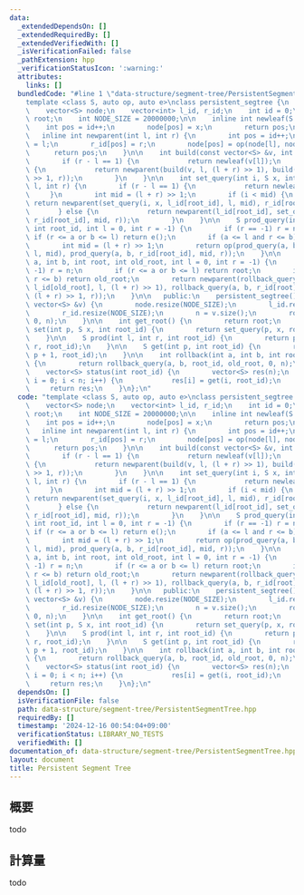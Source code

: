 ```yaml
---
data:
  _extendedDependsOn: []
  _extendedRequiredBy: []
  _extendedVerifiedWith: []
  _isVerificationFailed: false
  _pathExtension: hpp
  _verificationStatusIcon: ':warning:'
  attributes:
    links: []
  bundledCode: "#line 1 \"data-structure/segment-tree/PersistentSegmentTree.hpp\"\n\
    template <class S, auto op, auto e>\nclass persistent_segtree {\n   private:\n\
    \    vector<S> node;\n    vector<int> l_id, r_id;\n    int id = 0;\n    int n,\
    \ root;\n    int NODE_SIZE = 20000000;\n\n    inline int newleaf(S x) {\n    \
    \    int pos = id++;\n        node[pos] = x;\n        return pos;\n    }\n\n \
    \   inline int newparent(int l, int r) {\n        int pos = id++;\n        l_id[pos]\
    \ = l;\n        r_id[pos] = r;\n        node[pos] = op(node[l], node[r]);\n  \
    \      return pos;\n    }\n\n    int build(const vector<S> &v, int l, int r) {\n\
    \        if (r - l == 1) {\n            return newleaf(v[l]);\n        } else\
    \ {\n            return newparent(build(v, l, (l + r) >> 1), build(v, (l + r)\
    \ >> 1, r));\n        }\n    }\n\n    int set_query(int i, S x, int root_id, int\
    \ l, int r) {\n        if (r - l == 1) {\n            return newleaf(x);\n   \
    \     }\n        int mid = (l + r) >> 1;\n        if (i < mid) {\n           \
    \ return newparent(set_query(i, x, l_id[root_id], l, mid), r_id[root_id]);\n \
    \       } else {\n            return newparent(l_id[root_id], set_query(i, x,\
    \ r_id[root_id], mid, r));\n        }\n    }\n\n    S prod_query(int a, int b,\
    \ int root_id, int l = 0, int r = -1) {\n        if (r == -1) r = n;\n       \
    \ if (r <= a or b <= l) return e();\n        if (a <= l and r <= b) return node[root_id];\n\
    \        int mid = (l + r) >> 1;\n        return op(prod_query(a, b, l_id[root_id],\
    \ l, mid), prod_query(a, b, r_id[root_id], mid, r));\n    }\n\n    int rollback_query(int\
    \ a, int b, int root, int old_root, int l = 0, int r = -1) {\n        if (r ==\
    \ -1) r = n;\n        if (r <= a or b <= l) return root;\n        if (a <= l and\
    \ r <= b) return old_root;\n        return newparent(rollback_query(a, b, l_id[root],\
    \ l_id[old_root], l, (l + r) >> 1), rollback_query(a, b, r_id[root], r_id[old_root],\
    \ (l + r) >> 1, r));\n    }\n\n   public:\n    persistent_segtree() {}\n    persistent_segtree(const\
    \ vector<S> &v) {\n        node.resize(NODE_SIZE);\n        l_id.resize(NODE_SIZE);\n\
    \        r_id.resize(NODE_SIZE);\n        n = v.size();\n        root = build(v,\
    \ 0, n);\n    }\n\n    int get_root() {\n        return root;\n    }\n\n    int\
    \ set(int p, S x, int root_id) {\n        return set_query(p, x, root_id, 0, n);\n\
    \    }\n\n    S prod(int l, int r, int root_id) {\n        return prod_query(l,\
    \ r, root_id);\n    }\n\n    S get(int p, int root_id) {\n        return prod(p,\
    \ p + 1, root_id);\n    }\n\n    int rollback(int a, int b, int root_id, int old_root)\
    \ {\n        return rollback_query(a, b, root_id, old_root, 0, n);\n    }\n\n\
    \    vector<S> status(int root_id) {\n        vector<S> res(n);\n        for (int\
    \ i = 0; i < n; i++) {\n            res[i] = get(i, root_id);\n        }\n   \
    \     return res;\n    }\n};\n"
  code: "template <class S, auto op, auto e>\nclass persistent_segtree {\n   private:\n\
    \    vector<S> node;\n    vector<int> l_id, r_id;\n    int id = 0;\n    int n,\
    \ root;\n    int NODE_SIZE = 20000000;\n\n    inline int newleaf(S x) {\n    \
    \    int pos = id++;\n        node[pos] = x;\n        return pos;\n    }\n\n \
    \   inline int newparent(int l, int r) {\n        int pos = id++;\n        l_id[pos]\
    \ = l;\n        r_id[pos] = r;\n        node[pos] = op(node[l], node[r]);\n  \
    \      return pos;\n    }\n\n    int build(const vector<S> &v, int l, int r) {\n\
    \        if (r - l == 1) {\n            return newleaf(v[l]);\n        } else\
    \ {\n            return newparent(build(v, l, (l + r) >> 1), build(v, (l + r)\
    \ >> 1, r));\n        }\n    }\n\n    int set_query(int i, S x, int root_id, int\
    \ l, int r) {\n        if (r - l == 1) {\n            return newleaf(x);\n   \
    \     }\n        int mid = (l + r) >> 1;\n        if (i < mid) {\n           \
    \ return newparent(set_query(i, x, l_id[root_id], l, mid), r_id[root_id]);\n \
    \       } else {\n            return newparent(l_id[root_id], set_query(i, x,\
    \ r_id[root_id], mid, r));\n        }\n    }\n\n    S prod_query(int a, int b,\
    \ int root_id, int l = 0, int r = -1) {\n        if (r == -1) r = n;\n       \
    \ if (r <= a or b <= l) return e();\n        if (a <= l and r <= b) return node[root_id];\n\
    \        int mid = (l + r) >> 1;\n        return op(prod_query(a, b, l_id[root_id],\
    \ l, mid), prod_query(a, b, r_id[root_id], mid, r));\n    }\n\n    int rollback_query(int\
    \ a, int b, int root, int old_root, int l = 0, int r = -1) {\n        if (r ==\
    \ -1) r = n;\n        if (r <= a or b <= l) return root;\n        if (a <= l and\
    \ r <= b) return old_root;\n        return newparent(rollback_query(a, b, l_id[root],\
    \ l_id[old_root], l, (l + r) >> 1), rollback_query(a, b, r_id[root], r_id[old_root],\
    \ (l + r) >> 1, r));\n    }\n\n   public:\n    persistent_segtree() {}\n    persistent_segtree(const\
    \ vector<S> &v) {\n        node.resize(NODE_SIZE);\n        l_id.resize(NODE_SIZE);\n\
    \        r_id.resize(NODE_SIZE);\n        n = v.size();\n        root = build(v,\
    \ 0, n);\n    }\n\n    int get_root() {\n        return root;\n    }\n\n    int\
    \ set(int p, S x, int root_id) {\n        return set_query(p, x, root_id, 0, n);\n\
    \    }\n\n    S prod(int l, int r, int root_id) {\n        return prod_query(l,\
    \ r, root_id);\n    }\n\n    S get(int p, int root_id) {\n        return prod(p,\
    \ p + 1, root_id);\n    }\n\n    int rollback(int a, int b, int root_id, int old_root)\
    \ {\n        return rollback_query(a, b, root_id, old_root, 0, n);\n    }\n\n\
    \    vector<S> status(int root_id) {\n        vector<S> res(n);\n        for (int\
    \ i = 0; i < n; i++) {\n            res[i] = get(i, root_id);\n        }\n   \
    \     return res;\n    }\n};\n"
  dependsOn: []
  isVerificationFile: false
  path: data-structure/segment-tree/PersistentSegmentTree.hpp
  requiredBy: []
  timestamp: '2024-12-16 00:54:04+09:00'
  verificationStatus: LIBRARY_NO_TESTS
  verifiedWith: []
documentation_of: data-structure/segment-tree/PersistentSegmentTree.hpp
layout: document
title: Persistent Segment Tree
---
```


## 概要

todo

## 計算量
todo